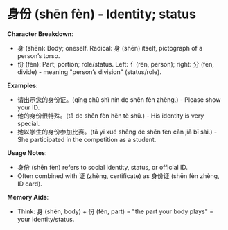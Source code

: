 # **身份 (shēn fèn) - Identity; status**

**Character Breakdown**:  
- 身 (shēn): Body; oneself. Radical: 身 (shēn) itself, pictograph of a person’s torso.  
- 份 (fèn): Part; portion; role/status. Left: 亻(rén, person); right: 分 (fēn, divide) - meaning "person’s division" (status/role).

**Examples**:  
- 请出示您的身份证。(qǐng chū shì nín de shēn fèn zhèng.) - Please show your ID.  
- 他的身份很特殊。(tā de shēn fèn hěn tè shū.) - His identity is very special.  
- 她以学生的身份参加比赛。(tā yǐ xué shēng de shēn fèn cān jiā bǐ sài.) - She participated in the competition as a student.

**Usage Notes**:  
- 身份 (shēn fèn) refers to social identity, status, or official ID.  
- Often combined with 证 (zhèng, certificate) as 身份证 (shēn fèn zhèng, ID card).

**Memory Aids**:  
- Think: 身 (shēn, body) + 份 (fèn, part) = "the part your body plays" = your identity/status.